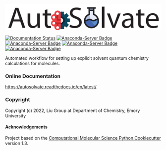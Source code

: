 ![AutoSolvate](autosolvate/GUI/images/logo.png)

[//]: # (Badges)
[![Documentation Status](https://readthedocs.org/projects/autosolvate/badge/?version=latest)](https://autosolvate.readthedocs.io/en/latest/?badge=latest)
[![Anaconda-Server Badge](https://anaconda.org/liugroupemory/autosolvate/badges/version.svg)](https://anaconda.org/liugroupemory/autosolvate)
[![Anaconda-Server Badge](https://anaconda.org/liugroupemory/autosolvate/badges/license.svg)](https://anaconda.org/liugroupemory/autosolvate)
[![Anaconda-Server Badge](https://anaconda.org/liugroupemory/autosolvate/badges/installer/conda.svg)](https://conda.anaconda.org/liugroupemory)
[![Anaconda-Server Badge](https://anaconda.org/liugroupemory/autosolvate/badges/platforms.svg)](https://anaconda.org/liugroupemory/autosolvate)


Automated workflow for setting up explicit solvent quantum chemistry calculations for molecules.

### Online Documentation
https://autosolvate.readthedocs.io/en/latest/

### Copyright

Copyright (c) 2022, Liu Group at Department of Chemistry, Emory University


#### Acknowledgements
 
Project based on the 
[Computational Molecular Science Python Cookiecutter](https://github.com/molssi/cookiecutter-cms) version 1.3.
